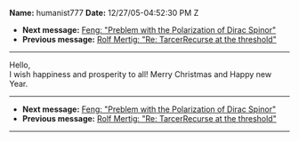 **Name:** humanist777
**Date:** 12/27/05-04:52:30 PM Z

  - **Next message:** [Feng: "Preblem with the Polarization of Dirac
    Spinor"](0335.html)
  - **Previous message:** [Rolf Mertig: "Re: TarcerRecurse at the
    threshold"](0333.html)

-----

Hello,  
I wish happiness and prosperity to all\! Merry Christmas and Happy new
Year.  

-----

  - **Next message:** [Feng: "Preblem with the Polarization of Dirac
    Spinor"](0335.html)
  - **Previous message:** [Rolf Mertig: "Re: TarcerRecurse at the
    threshold"](0333.html)

-----

